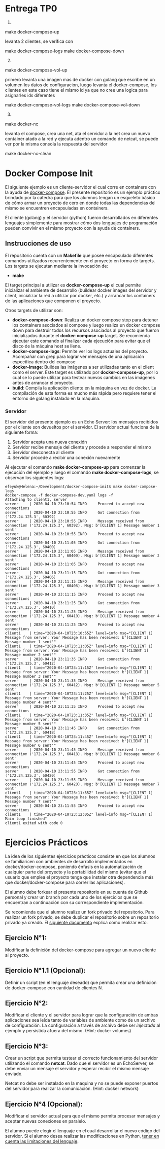 # Entrega TP0

1)

make docker-compose-up

levanta 2 clientes, se verifica con 

make docker-compose-logs
make docker-compose-down

2)
make docker-compose-vol-up

primero levanta una imagen mas de docker con golang que escribe en un volumen los datos de configuracion,
luego levanta el docker-compose, los clientes en este caso tiene el mismo id 
ya que no cree una logica para asignarles ids diferentes 

make docker-compose-vol-logs
make docker-compose-vol-down

3)
make docker-nc

levanta el compose, crea una net, ata el servidor a la net
crea un nuevo container atado a la red y ejecuta adentro un comando de netcat, 
se puede ver por la misma consola la respuesta del servidor

make docker-nc-clean



# Docker Compose Init
El siguiente ejemplo es un cliente-servidor el cual corre en containers
con la ayuda de [docker-compose](https://docs.docker.com/compose/). El presente
repositorio es un ejemplo práctico brindado por la cátedra para que los alumnos
tengan un esqueleto básico de cómo armar un proyecto de cero en donde todas
las dependencias del mismo se encuentren encapsuladas en containers.

El cliente (golang) y el servidor (python) fueron desarrollados en diferentes
lenguajes simplemente para mostrar cómo dos lenguajes de programación pueden
convivir en el mismo proyecto con la ayuda de containers.

## Instrucciones de uso
El repositorio cuenta con un **Makefile** que posee encapsulado diferentes comandos
utilizados recurrentemente en el proyecto en forma de targets. Los targets se ejecutan mediante la invocación de:
* **make <target>**

El target principal a utilizar es **docker-compose-up** el cual permite inicializar
el ambiente de desarrollo (buildear docker images del servidor y client, inicializar
la red a utilizar por docker, etc.) y arrancar los containers de las aplicaciones
que componen el proyecto.

Otros targets de utilizar son:
* **docker-compose-down**: Realiza un docker compose stop para detener los containers
asociados al compose y luego realiza un docker compose down para destruir todos los
recursos asociados al proyecto que fueron inicializados durante el **docker-compose-up**
target. Se recomienda ejecutar este comando al finalizar cada ejecución para evitar que el
disco de la máquina host se llene.
* **docker-compose-logs**: Permite ver los logs actuales del proyecto. Acompañar con grep
para lograr ver mensajes de una aplicación específica dentro del compose
* **docker-image**: Buildea las imágenes a ser utilizadas tanto en el client como el server.
Este target es utilizado por **docker-compose-up**, por lo cual se lo puede utilizar para
testear nuevos cambios en las imágenes antes de arrancar el proyecto.
* **build**: Compila la aplicación cliente en la máquina en vez de docker. La compilación
de esta forma es mucho más rápida pero requiere tener el entorno de golang instalado en la
máquina.

### Servidor
El servidor del presente ejemplo es un Echo Server: los mensajes recibidos por el cliente
son devueltos por el servidor. El servidor actual funciona de la siguiente forma:
1. Servidor acepta una nueva conexión
2. Servidor recibe mensaje del cliente y procede a responder el mismo
3. Servidor desconecta al cliente
4. Servidor procede a recibir una conexión nuevamente

Al ejecutar el comando **make docker-compose-up** para comenzar la ejecución del ejemplo y luego
el comando **make docker-compose-logs**, se observan los siguientes logs:

```
efeyuk@Helena:~/Development/docker-compose-init$ make docker-compose-logs
docker-compose -f docker-compose-dev.yaml logs -f
Attaching to client1, server
server     | 2020-04-10 23:10:54 INFO     Proceed to accept new connections
server     | 2020-04-10 23:10:55 INFO     Got connection from ('172.24.125.3', 60392)
server     | 2020-04-10 23:10:55 INFO     Message received from connection ('172.24.125.3', 60392). Msg: b'[CLIENT 1] Message number 1 sent'
server     | 2020-04-10 23:10:55 INFO     Proceed to accept new connections
server     | 2020-04-10 23:11:05 INFO     Got connection from ('172.24.125.3', 60400)
server     | 2020-04-10 23:11:05 INFO     Message received from connection ('172.24.125.3', 60400). Msg: b'[CLIENT 1] Message number 2 sent'
server     | 2020-04-10 23:11:05 INFO     Proceed to accept new connections
server     | 2020-04-10 23:11:15 INFO     Got connection from ('172.24.125.3', 60406)
server     | 2020-04-10 23:11:15 INFO     Message received from connection ('172.24.125.3', 60406). Msg: b'[CLIENT 1] Message number 3 sent'
server     | 2020-04-10 23:11:15 INFO     Proceed to accept new connections
server     | 2020-04-10 23:11:25 INFO     Got connection from ('172.24.125.3', 60410)
server     | 2020-04-10 23:11:25 INFO     Message received from connection ('172.24.125.3', 60410). Msg: b'[CLIENT 1] Message number 4 sent'
server     | 2020-04-10 23:11:25 INFO     Proceed to accept new connections
client1    | time="2020-04-10T23:10:55Z" level=info msg="[CLIENT 1] Message from server: Your Message has been received: b'[CLIENT 1] Message number 1 sent'"
client1    | time="2020-04-10T23:11:05Z" level=info msg="[CLIENT 1] Message from server: Your Message has been received: b'[CLIENT 1] Message number 2 sent'"
server     | 2020-04-10 23:11:35 INFO     Got connection from ('172.24.125.3', 60412)
client1    | time="2020-04-10T23:11:15Z" level=info msg="[CLIENT 1] Message from server: Your Message has been received: b'[CLIENT 1] Message number 3 sent'"
server     | 2020-04-10 23:11:35 INFO     Message received from connection ('172.24.125.3', 60412). Msg: b'[CLIENT 1] Message number 5 sent'
client1    | time="2020-04-10T23:11:25Z" level=info msg="[CLIENT 1] Message from server: Your Message has been received: b'[CLIENT 1] Message number 4 sent'"
server     | 2020-04-10 23:11:35 INFO     Proceed to accept new connections
client1    | time="2020-04-10T23:11:35Z" level=info msg="[CLIENT 1] Message from server: Your Message has been received: b'[CLIENT 1] Message number 5 sent'"
server     | 2020-04-10 23:11:45 INFO     Got connection from ('172.24.125.3', 60418)
client1    | time="2020-04-10T23:11:45Z" level=info msg="[CLIENT 1] Message from server: Your Message has been received: b'[CLIENT 1] Message number 6 sent'"
server     | 2020-04-10 23:11:45 INFO     Message received from connection ('172.24.125.3', 60418). Msg: b'[CLIENT 1] Message number 6 sent'
server     | 2020-04-10 23:11:45 INFO     Proceed to accept new connections
server     | 2020-04-10 23:11:55 INFO     Got connection from ('172.24.125.3', 60420)
server     | 2020-04-10 23:11:55 INFO     Message received from connection ('172.24.125.3', 60420). Msg: b'[CLIENT 1] Message number 7 sent'
client1    | time="2020-04-10T23:11:55Z" level=info msg="[CLIENT 1] Message from server: Your Message has been received: b'[CLIENT 1] Message number 7 sent'"
server     | 2020-04-10 23:11:55 INFO     Proceed to accept new connections
client1    | time="2020-04-10T23:12:05Z" level=info msg="[CLIENT 1] Main loop finished"
client1 exited with code 0
```

# Ejercicios Prácticos
La idea de los siguientes ejercicios prácticos consiste en que los alumnos
se familiaricen con ambientes de desarrollo implementados en docker/docker-compose,
poniendo énfasis en la automatización de cualquier parte del proyecto y la portabilidad
del mismo (evitar que el usuario que emplea el proyecto tenga que instalar otra dependencia
más que docker/docker-compose para correr las aplicaciones).

El alumno debe forkear el presente repositorio en su cuenta de Github personal y crear un branch
por cada uno de los ejercicios que se encuentran a continuación con su correspondiente implementación.

Se recomienda que el alumno realize un fork privado del repositorio. Para realizar un fork privado,
se debe duplicar el repositorio sobre un repositorio privado ya creado. El [siguiente documento](https://help.github.com/en/github/creating-cloning-and-archiving-repositories/duplicating-a-repository) explica como realizar esto.

## Ejercicio N°1:
Modificar la definición del docker-compose para agregar un nuevo cliente al proyecto.

## Ejercicio N°1.1 (Opcional):
Definir un script (en el lenguaje deseado) que permita crear una definición de
docker-compose con cantidad de clientes N.

## Ejercicio N°2:
Modificar el cliente y el servidor para lograr que la configuración de ambas
aplicaciones sea leída tanto de variables de ambiente como de un archivo de configuración.
La configuración a través de archivo debe ser _injectada_ al ejemplo y persistida afuera
del mismo. (Hint: docker volumes)

## Ejercicio N°3:
Crear un script que permita testear el correcto funcionamiento del servidor utilizando el
comando **netcat**. Dado que el servidor es un EchoServer, se debe enviar un mensaje el servidor
y esperar recibir el mismo mensaje enviado.

Netcat no debe ser instalado en la maquina y no se puede exponer puertos del
servidor para realizar la comunicación. (Hint: docker network)

## Ejercicio N°4 (Opcional):
Modificar el servidor actual para que el mismo permita procesar mensajes y aceptar nuevas
conexiones en paralelo.

El alumno puede elegir el lenguaje en el cual desarrollar el nuevo código del servidor. Si el
alumno desea realizar las modificaciones en Python, 
[tener en cuenta las limitaciones del lenguaje](https://wiki.python.org/moin/GlobalInterpreterLock).

